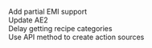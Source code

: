 Add partial EMI support  
Update AE2  
Delay getting recipe categories  
Use API method to create action sources  
